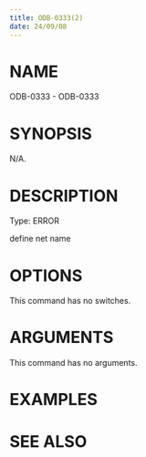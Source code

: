 ```yaml
---
title: ODB-0333(2)
date: 24/09/08
---
```


# NAME

ODB-0333 - ODB-0333

# SYNOPSIS

N/A.

# DESCRIPTION

Type: ERROR

define net name

# OPTIONS

This command has no switches.

# ARGUMENTS

This command has no arguments.

# EXAMPLES

# SEE ALSO
